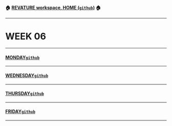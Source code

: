 #### :house: [REVATURE workspace, HOME (`github`)](https://github.com/joedonline/REVATURE__workspace)  :house:
---
# WEEK 06

---
#### [MONDAY`github`](https://github.com/joedonline/REVATURE__workspace/tree/master/WEEK__06/__01_MONDAY)

---
#### [WEDNESDAY`github`](https://github.com/joedonline/REVATURE__workspace/tree/master/WEEK__06/__03_WEDNESDAY)

---
#### [THURSDAY`github`](https://github.com/joedonline/REVATURE__workspace/tree/master/WEEK__06/__04_THURSDAY)

---
#### [FRIDAY`github`](https://github.com/joedonline/REVATURE__workspace/tree/master/WEEK__06/__05_FRIDAY)

---

